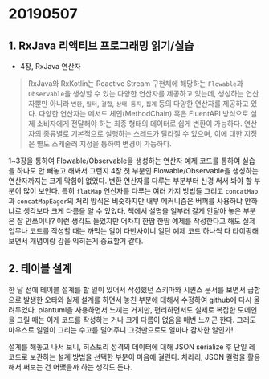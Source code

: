 # 20190507
## 1. RxJava 리액티브 프로그래밍 읽기/실습
- 4장, RxJava 연산자

> RxJava와 RxKotlin는 Reactive Stream 구현체에 해당하는 `Flowable`과 `Observable`을 생성할 수 있는 다양한 연산자를 제공하고 있는데, 생성하는 연산자뿐만 아니라 `변환`, `필터`, `결합`, `상태 통지`, `집계` 등의 다양한 연산자를 제공하고 있다. 다양한 연산자는 메서드 체인(MethodChain) 혹은 FluentAPI 방식으로 실제 소비자에게 전달해야 하는 최종 형태의 데이터로 쉽게 변환이 가능하다. 연산자의 종류별로 기본적으로 실행하는 스레드가 달라질 수 있으며, 이에 대한 지정은 별도 스캐줄러 지정을 통하여 변경이 가능하다.

1~3장을 통하여 Flowable/Observable을 생성하는 연산자 예제 코드를 통하여 실습을 하나도 안 빼놓고 해봐서 그런지 4장 첫 부분인 Flowable/Observable을 생성하는 연산자까지는 크게 막힘이 없었다. 변환 연산자를 다루는 부분부터 신경 써서 봐야 할 부분이 많이 보인다. 특히 `flatMap` 연산자를 다루는 여러 가지 방법들 그리고 `concatMap`과 `concatMapEager`의 처리 방식은 비슷하지만 내부 메커니즘은 버퍼를 사용하냐 안하냐로 생각보다 크게 다름을 알 수 있었다.  책에서 설명을 일부러 갈게 안달아 놓은 부분은 잘 안쓰이나? 이런 생각도 들었지만 어차피 한땀 한땀 예제를 작성한다고 해도 실제 업무나 코드를 작성할 때는 까먹는 일이 다반사이니 일단 예제 코드 하나씩 다 타이핑해보면서 개념이랑 감을 익히는게 중요할거 같다.

## 2. 테이블 설계
한 달 전에 테이블 설계를 할 일이 있어서 작성했던 스키마와 시퀀스 문서를 보면서 급함으로 발생한 오타와 실제 설계를 하면서 놓친 부분에 대해서 수정하여 github에 다시 올려두었다. plantuml을 사용하면서 느끼는 거지만, 편리하면서도 실제로 복잡한 도메인을 그릴 때는 이게 코드를 작성하는 거나 크게 다름이 없음을 매번 느끼곤 한다. 그래도 마우스로 일일이 그리는 수고를 덜어주니 그것만으로도 얼마나 감사한 일인가!

설계를 해놓고 나서 보니, 히스토리 성격의 데이터에 대해 JSON serialize 후 단일 레코드로 보관하는 설계 방법을 선택한 부분이 마음에 걸린다. 차라리, JSON 컬럼을 활용해서 써보는 건 어땠을까 하는 생각도 든다.